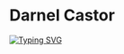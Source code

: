 # Darnel Castor 
 [![Typing SVG](https://readme-typing-svg.demolab.com?font=Fira+Code&pause=1000&width=435&lines=Artifical+Intelligence;Web+Development+;Cross+Platform+Application+Development;Machine+Learning)](https://git.io/typing-svg)

<!--
**Dcastor21/Dcastor21** is a ✨ _special_ ✨ repository because its `README.md` (this file) appears on your GitHub profile.

Here are some ideas to get you started:

- 🔭 I’m currently working on ...
- 🌱 I’m currently learning ...
- 👯 I’m looking to collaborate on ...
- 🤔 I’m looking for help with ...
- 💬 Ask me about ...
- 📫 How to reach me: ...
- 😄 Pronouns: ...
- ⚡ Fun fact: ...
-->
